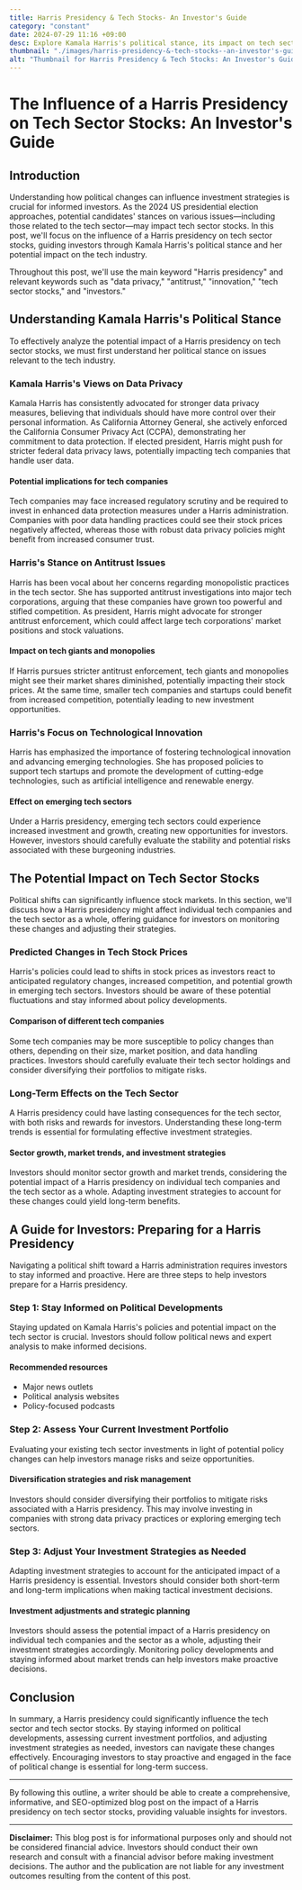 ```yaml
---
title: Harris Presidency & Tech Stocks- An Investor's Guide
category: "constant"
date: 2024-07-29 11:16 +09:00
desc: Explore Kamala Harris's political stance, its impact on tech sector stocks, and guidance for investors. Stay informed, assess risks, and adapt strategies.
thumbnail: "./images/harris-presidency-&-tech-stocks--an-investor's-guide.png"
alt: "Thumbnail for Harris Presidency & Tech Stocks: An Investor's Guide"
---
```


# The Influence of a Harris Presidency on Tech Sector Stocks: An Investor's Guide

## Introduction

Understanding how political changes can influence investment strategies is crucial for informed investors. As the 2024 US presidential election approaches, potential candidates' stances on various issues—including those related to the tech sector—may impact tech sector stocks. In this post, we'll focus on the influence of a Harris presidency on tech sector stocks, guiding investors through Kamala Harris's political stance and her potential impact on the tech industry.

Throughout this post, we'll use the main keyword "Harris presidency" and relevant keywords such as "data privacy," "antitrust," "innovation," "tech sector stocks," and "investors."

## Understanding Kamala Harris's Political Stance

To effectively analyze the potential impact of a Harris presidency on tech sector stocks, we must first understand her political stance on issues relevant to the tech industry.

### Kamala Harris's Views on Data Privacy

Kamala Harris has consistently advocated for stronger data privacy measures, believing that individuals should have more control over their personal information. As California Attorney General, she actively enforced the California Consumer Privacy Act (CCPA), demonstrating her commitment to data protection. If elected president, Harris might push for stricter federal data privacy laws, potentially impacting tech companies that handle user data.

#### Potential implications for tech companies

Tech companies may face increased regulatory scrutiny and be required to invest in enhanced data protection measures under a Harris administration. Companies with poor data handling practices could see their stock prices negatively affected, whereas those with robust data privacy policies might benefit from increased consumer trust.

### Harris's Stance on Antitrust Issues

Harris has been vocal about her concerns regarding monopolistic practices in the tech sector. She has supported antitrust investigations into major tech corporations, arguing that these companies have grown too powerful and stifled competition. As president, Harris might advocate for stronger antitrust enforcement, which could affect large tech corporations' market positions and stock valuations.

#### Impact on tech giants and monopolies

If Harris pursues stricter antitrust enforcement, tech giants and monopolies might see their market shares diminished, potentially impacting their stock prices. At the same time, smaller tech companies and startups could benefit from increased competition, potentially leading to new investment opportunities.

### Harris's Focus on Technological Innovation

Harris has emphasized the importance of fostering technological innovation and advancing emerging technologies. She has proposed policies to support tech startups and promote the development of cutting-edge technologies, such as artificial intelligence and renewable energy.

#### Effect on emerging tech sectors

Under a Harris presidency, emerging tech sectors could experience increased investment and growth, creating new opportunities for investors. However, investors should carefully evaluate the stability and potential risks associated with these burgeoning industries.

## The Potential Impact on Tech Sector Stocks

Political shifts can significantly influence stock markets. In this section, we'll discuss how a Harris presidency might affect individual tech companies and the tech sector as a whole, offering guidance for investors on monitoring these changes and adjusting their strategies.

### Predicted Changes in Tech Stock Prices

Harris's policies could lead to shifts in stock prices as investors react to anticipated regulatory changes, increased competition, and potential growth in emerging tech sectors. Investors should be aware of these potential fluctuations and stay informed about policy developments.

#### Comparison of different tech companies

Some tech companies may be more susceptible to policy changes than others, depending on their size, market position, and data handling practices. Investors should carefully evaluate their tech sector holdings and consider diversifying their portfolios to mitigate risks.

### Long-Term Effects on the Tech Sector

A Harris presidency could have lasting consequences for the tech sector, with both risks and rewards for investors. Understanding these long-term trends is essential for formulating effective investment strategies.

#### Sector growth, market trends, and investment strategies

Investors should monitor sector growth and market trends, considering the potential impact of a Harris presidency on individual tech companies and the tech sector as a whole. Adapting investment strategies to account for these changes could yield long-term benefits.

## A Guide for Investors: Preparing for a Harris Presidency

Navigating a political shift toward a Harris administration requires investors to stay informed and proactive. Here are three steps to help investors prepare for a Harris presidency.

### Step 1: Stay Informed on Political Developments

Staying updated on Kamala Harris's policies and potential impact on the tech sector is crucial. Investors should follow political news and expert analysis to make informed decisions.

#### Recommended resources

- Major news outlets
- Political analysis websites
- Policy-focused podcasts

### Step 2: Assess Your Current Investment Portfolio

Evaluating your existing tech sector investments in light of potential policy changes can help investors manage risks and seize opportunities.

#### Diversification strategies and risk management

Investors should consider diversifying their portfolios to mitigate risks associated with a Harris presidency. This may involve investing in companies with strong data privacy practices or exploring emerging tech sectors.

### Step 3: Adjust Your Investment Strategies as Needed

Adapting investment strategies to account for the anticipated impact of a Harris presidency is essential. Investors should consider both short-term and long-term implications when making tactical investment decisions.

#### Investment adjustments and strategic planning

Investors should assess the potential impact of a Harris presidency on individual tech companies and the sector as a whole, adjusting their investment strategies accordingly. Monitoring policy developments and staying informed about market trends can help investors make proactive decisions.

## Conclusion

In summary, a Harris presidency could significantly influence the tech sector and tech sector stocks. By staying informed on political developments, assessing current investment portfolios, and adjusting investment strategies as needed, investors can navigate these changes effectively. Encouraging investors to stay proactive and engaged in the face of political change is essential for long-term success.

* * *

By following this outline, a writer should be able to create a comprehensive, informative, and SEO-optimized blog post on the impact of a Harris presidency on tech sector stocks, providing valuable insights for investors.

* * *

**Disclaimer:** This blog post is for informational purposes only and should not be considered financial advice. Investors should conduct their own research and consult with a financial advisor before making investment decisions. The author and the publication are not liable for any investment outcomes resulting from the content of this post.